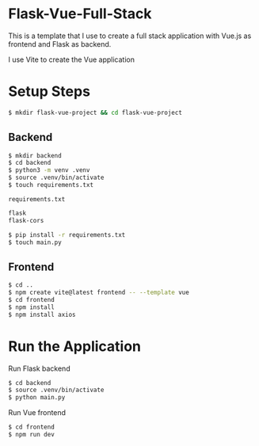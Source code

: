# Flask-Vue-Full-Stack

This is a template that I use to create a full stack application with Vue.js as frontend and Flask as backend.

I use Vite to create the Vue application

# Setup Steps

```bash
$ mkdir flask-vue-project && cd flask-vue-project
```

## Backend

```bash
$ mkdir backend
$ cd backend
$ python3 -m venv .venv
$ source .venv/bin/activate
$ touch requirements.txt
```

`requirements.txt`

```txt
flask
flask-cors
```

```bash
$ pip install -r requirements.txt
$ touch main.py
```

## Frontend

```bash
$ cd ..
$ npm create vite@latest frontend -- --template vue
$ cd frontend
$ npm install
$ npm install axios
```

# Run the Application

Run Flask backend

```bash
$ cd backend
$ source .venv/bin/activate
$ python main.py
```

Run Vue frontend

```bash
$ cd frontend
$ npm run dev
```

